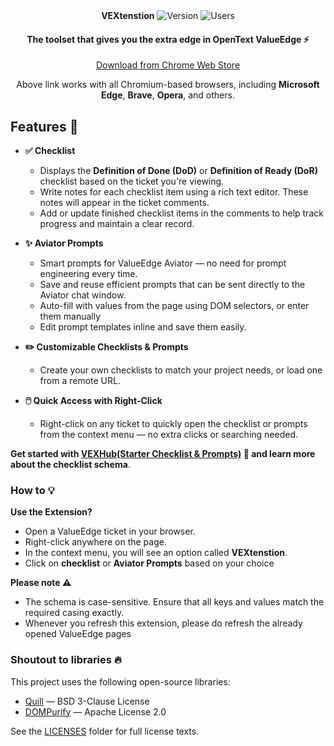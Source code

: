<div align="center">
   <div align="center" style="text-align: center;">
  <b>VEXtenstion</b> 
  <span>
    <img alt="Version" src="https://img.shields.io/chrome-web-store/v/cmhpdpnhemnhkpbahmocdmjdfpddinka?style=flat-square&label=latest&labelColor=white&color=white&link=https%3A%2F%2Fchromewebstore.google.com%2Fdetail%2Fve-checklist%2Fcmhpdpnhemnhkpbahmocdmjdfpddinka%2Freviews"/>
    <img alt="Users" src="https://img.shields.io/chrome-web-store/users/aeiiagpokicaeifancpnndjanamdmmdn?style=flat-square&label=users&labelColor=white&color=white"/>
  </span>
</div>
   <h4>The toolset that gives you the extra edge in OpenText ValueEdge ⚡ </h4>
<div style="text-align: center;">
  <a href="https://chromewebstore.google.com/detail/ve-checklist/cmhpdpnhemnhkpbahmocdmjdfpddinka/reviews" target="_blank" rel="noopener noreferrer">
    Download from Chrome Web Store
  </a>
</div>

<p style="text-align: center;">
  Above link works with all Chromium-based browsers, including <b>Microsoft Edge</b>, <b>Brave</b>, <b>Opera</b>, and others.
</p>
</div>


## Features 🌟

- **✅ Checklist**  
    - Displays the **Definition of Done (DoD)** or **Definition of Ready (DoR)** checklist based on the ticket you're viewing.
    - Write notes for each checklist item using a rich text editor. These notes will appear in the ticket comments.
    - Add or update finished checklist items in the comments to help track progress and maintain a clear record.

- **✨ Aviator Prompts**  
  - Smart prompts for ValueEdge Aviator — no need for prompt engineering every time.
  - Save and reuse efficient prompts that can be sent directly to the Aviator chat window.
  - Auto-fill with values from the page using DOM selectors, or enter them manually
  - Edit prompt templates inline and save them easily.

- **✏️ Customizable Checklists & Prompts**  
    - Create your own checklists to match your project needs, or load one from a remote URL.

- **🖱️ Quick Access with Right-Click**  
    - Right-click on any ticket to quickly open the checklist or prompts from the context menu — no extra clicks or searching needed.


**Get started with [VEXHub(Starter Checklist & Prompts)](https://github.com/the-sudheendra/VEXHub) 🚀 and learn more about the checklist schema**.


### How to 💡
**Use the Extension?**
* Open a ValueEdge ticket in your browser.
* Right-click anywhere on the page.
* In the context menu, you will see an option called **VEXtenstion**.
* Click on **checklist** or **Aviator Prompts** based on your choice


**Please note ⚠️**
- The schema is case-sensitive. Ensure that all keys and values match the required casing exactly.
- Whenever you refresh this extension, please do refresh the already opened ValueEdge pages


### Shoutout to libraries 🔥

This project uses the following open-source libraries:

- [Quill](https://quilljs.com) — BSD 3-Clause License
- [DOMPurify](https://github.com/cure53/DOMPurify) — Apache License 2.0

See the [LICENSES](./third_party_licenses) folder for full license texts.


